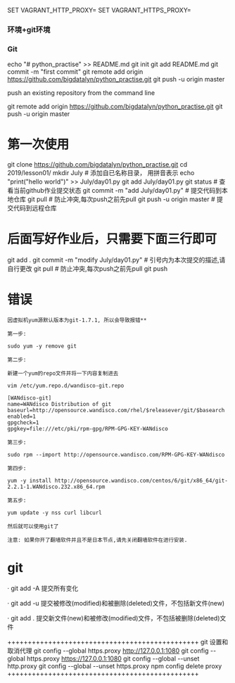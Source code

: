 SET VAGRANT_HTTP_PROXY=
SET VAGRANT_HTTPS_PROXY=

### 环境+git环境


### Git

echo "# python_practise" >> README.md
git init
git add README.md
git commit -m "first commit"
git remote add origin https://github.com/bigdatalyn/python_practise.git
git push -u origin master

push an existing repository from the command line

git remote add origin https://github.com/bigdatalyn/python_practise.git
git push -u origin master


# 第一次使用

git clone https://github.com/bigdatalyn/python_practise.git
cd 2019/lesson01/
mkdir July                            # 添加自已名称目录， 用拼音表示
echo "print("hello world")" >> July/day01.py
git add July/day01.py
git status     # 查看当前github作业提交状态
git commit -m "add July/day01.py"     # 提交代码到本地仓库
git pull			        # 防止冲突,每次push之前先pull
git push -u origin master               # 提交代码到远程仓库

# 后面写好作业后，只需要下面三行即可
git add .
git commit -m "modify July/day01.py"	# 引号内为本次提交的描述,请自行更改
git pull			        # 防止冲突,每次push之前先pull
git push 

# 错误

    因虚拟机yum源默认版本为git-1.7.1, 所以会导致报错**

    第一步:

    sudo yum -y remove git

    第二步:

    新建一个yum的repo文件并将一下内容复制进去

    vim /etc/yum.repo.d/wandisco-git.repo

    [WANdisco-git]
    name=WANdisco Distribution of git
    baseurl=http://opensource.wandisco.com/rhel/$releasever/git/$basearch
    enabled=1
    gpgcheck=1
    gpgkey=file:///etc/pki/rpm-gpg/RPM-GPG-KEY-WANdisco

    第三步:

    sudo rpm --import http://opensource.wandisco.com/RPM-GPG-KEY-WANdisco

    第四步:

    yum -y install http://opensource.wandisco.com/centos/6/git/x86_64/git-2.2.1-1.WANdisco.232.x86_64.rpm

    第五步:

    yum update -y nss curl libcurl

    然后就可以使用git了

    注意: 如果你开了翻墙软件并且不是日本节点,请先关闭翻墙软件在进行安装.

# git 

·  git add -A  提交所有变化

·  git add -u  提交被修改(modified)和被删除(deleted)文件，不包括新文件(new)

·  git add .  提交新文件(new)和被修改(modified)文件，不包括被删除(deleted)文件

+++++++++++++++++++++++++++++++++++++++++++++++
git 设置和取消代理 
git config --global https.proxy http://127.0.0.1:1080
git config --global https.proxy https://127.0.0.1:1080
git config --global --unset http.proxy
git config --global --unset https.proxy
npm config delete proxy
+++++++++++++++++++++++++++++++++++++++++++++++

